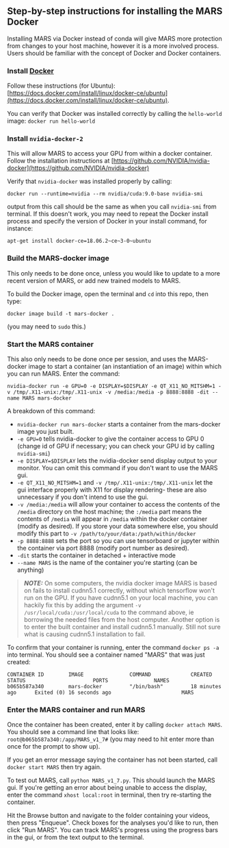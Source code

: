 ## Step-by-step instructions for installing the MARS Docker
Installing MARS via Docker instead of conda will give MARS more protection from changes to your host machine, however it is a more involved process. Users should be familiar with the concept of Docker and Docker containers.

### Install [Docker](https://www.docker.com/)

Follow these instructions (for Ubuntu): [https://docs.docker.com/install/linux/docker-ce/ubuntu](https://docs.docker.com/install/linux/docker-ce/ubuntu).

You can verify that Docker was installed correctly by calling the `hello-world` image:
    ```
    docker run hello-world
    ```
### Install `nvidia-docker-2`
This will allow MARS to access your GPU from within a docker container. Follow the installation instructions at [https://github.com/NVIDIA/nvidia-docker](https://github.com/NVIDIA/nvidia-docker)

  Verify that `nvidia-docker` was installed properly by calling:
  ```
  docker run --runtime=nvidia --rm nvidia/cuda:9.0-base nvidia-smi
  ```
  output from this call should be the same as when you call `nvidia-smi` from terminal. If this doesn't work, you may need to repeat the Docker install process and specify the version of Docker in your install command, for instance:
  ```
  apt-get install docker-ce=18.06.2~ce~3-0~ubuntu
  ```
### Build the MARS-docker image
This only needs to be done once, unless you would like to update to a more recent version of MARS, or add new trained models to MARS.

To build the Docker image, open the terminal and `cd` into this repo, then type:
```
docker image build -t mars-docker .
```
(you may need to `sudo` this.)

### Start the MARS container
This also only needs to be done once per session, and uses the MARS-docker image to start a container (an instantiation of an image) within which you can run MARS. Enter the  command:
  ```
  nvidia-docker run -e GPU=0 -e DISPLAY=$DISPLAY -e QT_X11_NO_MITSHM=1 -v /tmp/.X11-unix:/tmp/.X11-unix -v /media:/media -p 8888:8888 -dit --name MARS mars-docker
  ```
  A breakdown of this command:
  - `nvidia-docker run mars-docker` starts a container from the mars-docker image you just built.
  - `-e GPU=0` tells nvidia-docker to give the container access to GPU 0 (change id of GPU if necessary; you can check your GPU id by calling `nvidia-smi`)
  - `-e DISPLAY=$DISPLAY` lets the nvidia-docker send display output to your monitor. You can omit this command if you don't want to use the MARS gui.
  - `-e QT_X11_NO_MITSHM=1` and `-v /tmp/.X11-unix:/tmp/.X11-unix` let the gui interface properly with X11 for display rendering- these are also unnecessary if you don't intend to use the gui.
  - `-v /media:/media` will allow your container to access the contents of the `/media` directory on the host machine; the `:/media` part means the contents of `/media` will appear in `/media` within the docker container (modify as desired). If you store your data somewhere else, you should modify this part to `-v /path/to/your/data:/path/within/docker`
  - `-p 8888:8888` sets the port so you can use tensorboard or jupyter within the container via port 8888 (modify port number as desired).
  - `-dit` starts the container in detached + interactive mode
  - `--name MARS` is the name of the container you're starting (can be anything)

  > **_NOTE:_** On some computers, the nvidia docker image MARS is based on fails to install cudnn5.1 correctly, without which tensorflow won't run on the GPU. If you have cudnn5.1 on your local machine, you can hackily fix this by adding the argument `-v /usr/local/cuda:/usr/local/cuda` to the command above, ie borrowing the needed files from the host computer. Another option is to enter the built container and install cudnn5.1 manually. Still not sure what is causing cudnn5.1 installation to fail.

  To confirm that your container is running, enter the command `docker ps -a` into terminal. You should see a container named "MARS" that was just created:
  ```
  CONTAINER ID        IMAGE               COMMAND             CREATED             STATUS                      PORTS               NAMES
  b065b587a340        mars-docker         "/bin/bash"         18 minutes ago      Exited (0) 16 seconds ago                       MARS
  ```

### Enter the MARS container and run MARS
Once the container has been created, enter it by calling `docker attach MARS`. You should see a command line that looks like: `root@b065b587a340:/app/MARS_v1_7#` (you may need to hit enter more than once for the prompt to show up).

If you get an error message saying the container has not been started, call `docker start MARS` then try again.

To test out MARS, call `python MARS_v1_7.py`. This should launch the MARS gui. If you're getting an error about being unable to access the display, enter the command `xhost local:root` in terminal, then try re-starting the container.


Hit the Browse button and navigate to the folder containing your videos, then press "Enqueue". Check boxes for the analyses you'd like to run, then click "Run MARS". You can track MARS's progress using the progress bars in the gui, or from the text output to the terminal.
